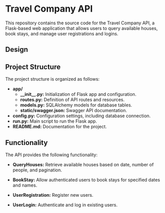 # Travel Company API

This repository contains the source code for the Travel Company API, a Flask-based web application that allows users to query available houses, book stays, and manage user registrations and logins.


## Design

## Project Structure

The project structure is organized as follows:

- **app/**
  - **\_\_init\_\_.py:** Initialization of Flask app and configuration.
  - **routes.py:** Definition of API routes and resources.
  - **models.py:** SQLAlchemy models for database tables.
  - **static/swagger.json:** Swagger API documentation.
- **config.py:** Configuration settings, including database connection.
- **run.py:** Main script to run the Flask app.
- **README.md:** Documentation for the project.


## Functionality

The API provides the following functionality:

- **QueryHouses:** Retrieve available houses based on date, number of people, and pagination.

- **BookStay:** Allow authenticated users to book stays for specified dates and names.

- **UserRegistration:** Register new users.

- **UserLogin:** Authenticate and log in existing users.

